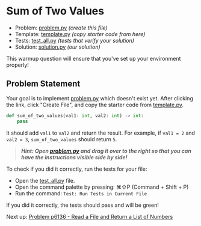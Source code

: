 # Sum of Two Values

- Problem: [problem.py](problem.py) _(create this file)_
- Template: [template.py](template.py) _(copy starter code from here)_
- Tests: [test_all.py](test_all.py) _(tests that verify your solution)_
- Solution: [solution.py](solution.py) _(our solution)_

This warmup question will ensure that you've set up your environment properly!

## Problem Statement

Your goal is to implement [problem.py](problem.py) which doesn't exist yet. After clicking the link, click "Create File", and copy the starter code from [template.py](template.py).

```python
def sum_of_two_values(val1: int, val2: int) -> int:
    pass
```

It should add `val1` to `val2` and return the result. For example, if `val1 = 2` and `val2 = 3`, `sum_of_two_values` should return `5`.

> **_Hint: Open [problem.py](problem.py) and drag it over to the right so that you can have the instructions visible side by side!_**

To check if you did it correctly, run the tests for your file:

- Open the [test_all.py](test_all.py) file.
- Open the command palette by pressing: ⌘⇧P (Command + Shift + P)
- Run the command: `Test: Run Tests in Current File`

If you did it correctly, the tests should pass and will be green!

Next up: [Problem p6136 - Read a File and Return a List of Numbers](../p6136/index.md)

